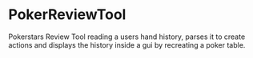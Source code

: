 # PokerReviewTool
Pokerstars Review Tool reading a users hand history, parses it to create actions and displays the history inside a gui by recreating a poker table.
